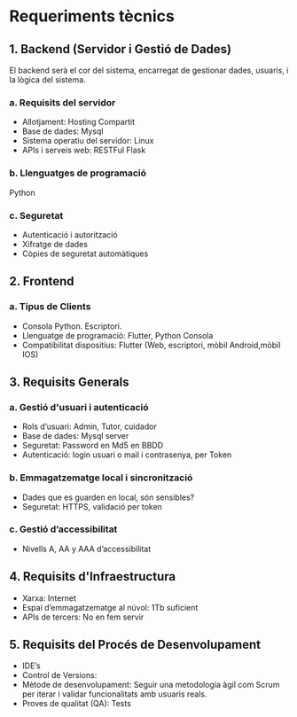 # Requeriments tècnics

## 1. Backend (Servidor i Gestió de Dades)
El backend serà el cor del sistema, encarregat de gestionar dades, usuaris, i la lògica del sistema.

### a. Requisits del servidor
- Allotjament: Hosting Compartit
- Base de dades: Mysql 
- Sistema operatiu del servidor: Linux 
- APIs i serveis web: RESTFul  Flask
### b. Llenguatges de programació

Python

### c. Seguretat

- Autenticació i autorització
- Xifratge de dades
- Còpies de seguretat automàtiques

## 2. Frontend
### a. Tipus de Clients
- Consola Python. Escriptori.
- Llenguatge de programació: Flutter, Python Consola  
- Compatibilitat dispositius: Flutter (Web, escriptori, mòbil Android,mòbil  IOS)

## 3. Requisits Generals
### a. Gestió d'usuari i autenticació
- Rols d’usuari: Admin, Tutor, cuidador
- Base de dades: Mysql server
- Seguretat: Password en Md5 en BBDD
- Autenticació: login usuari o mail i contrasenya, per Token

### b. Emmagatzematge local i sincronització
- Dades que es guarden en local, són sensibles?
- Seguretat: HTTPS, validació per token

### c. Gestió d’accessibilitat
- Nivells A, AA y AAA d’accessibilitat

## 4. Requisits d'Infraestructura
- Xarxa: Internet 
- Espai d’emmagatzematge al núvol: 1Tb suficient
- APIs de tercers: No en fem servir

## 5. Requisits del Procés de Desenvolupament
- IDE’s
- Control de Versions:
- Mètode de desenvolupament: Seguir una metodologia àgil com Scrum per iterar i validar funcionalitats amb usuaris reals.
- Proves de qualitat (QA): Tests
